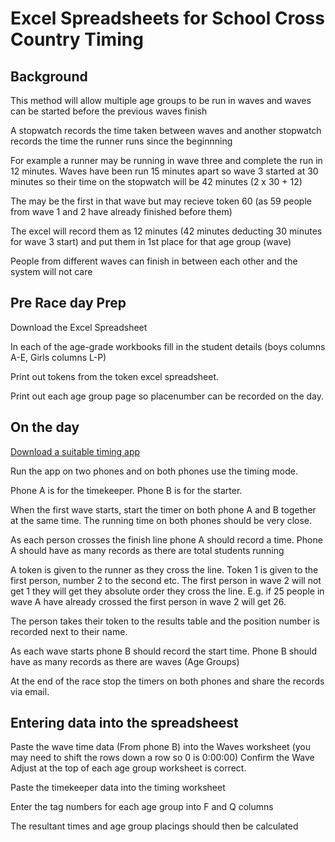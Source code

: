 # Excel Spreadsheets for School Cross Country Timing

## Background

This method will allow multiple age groups to be run in waves and waves can be started before the previous waves finish

A stopwatch records the time taken between waves and another stopwatch records the time the runner runs since the beginnning

For example a runner may be running in wave three and complete the run in 12 minutes. Waves have been run 15 minutes apart so wave 3 started at 30 minutes so their time on the stopwatch will be 42 minutes (2 x 30 + 12)

The may be the first in that wave but may recieve token 60 (as 59 people from wave 1 and 2 have already finished before them)

The excel will record them as 12 minutes (42 minutes deducting 30 minutes for wave 3 start) and put them in 1st place for that age group (wave)

People from different waves can finish in between each other and the system will not care

## Pre Race day Prep

Download the Excel Spreadsheet

In each of the age-grade workbooks fill in the student details (boys columns A-E, Girls columns L-P)

Print out tokens from the token excel spreadsheet.

Print out each age group page so placenumber can be recorded on the day.

## On the day

[Download a suitable timing app](https://volunteer.parkrun.com/principles/virtual-volunteer)

Run the app on two phones and on both phones use the timing mode.

Phone A is for the timekeeper. Phone B is for the starter.

When the first wave starts, start the timer on both phone A and B together at the same time. The running time on both phones should be very close.

As each person crosses the finish line phone A should record a time. Phone A should have as many records as there are total students running

A token is given to the runner as they cross the line. Token 1 is given to the first person, number 2 to the second etc. The first person in wave 2 will not get 1 they will get they absolute order they cross the line. E.g. if 25 people in wave A have already crossed the first person in wave 2 will get 26.

The person takes their token to the results table and the position number is recorded next to their name.

As each wave starts phone B should record the start time. Phone B should have as many records as there are waves (Age Groups)

At the end of the race stop the timers on both phones and share the records via email.

## Entering data into the spreadsheest

Paste the wave time data (From phone B) into the Waves worksheet (you may need to shift the rows down a row so 0 is 0:00:00)
Confirm the Wave Adjust at the top of each age group worksheet is correct.

Paste the timekeeper data into the timing worksheet

Enter the tag numbers for each age group into F and Q columns

The resultant times and age group placings should then be calculated
